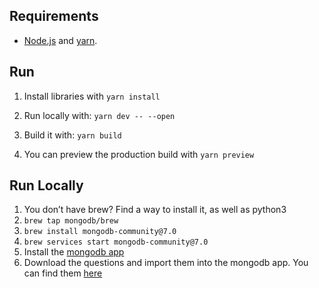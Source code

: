 Requirements
----------

+ [Node.js](https://nodejs.org/en/) and [yarn](https://yarnpkg.com/).


Run
-----

1. Install libraries with `yarn install`

1. Run locally with: `yarn dev -- --open`

1. Build it with: `yarn build`

1. You can preview the production build with `yarn preview`


Run Locally 
-----

1. You don’t have brew? Find a way to install it, as well as python3
2. `brew tap mongodb/brew`
3. `brew install mongodb-community@7.0`
4. `brew services start mongodb-community@7.0`
5. Install the [mongodb app ](https://www.mongodb.com/products/tools/compass)
5. Download the questions and import them into the mongodb app. You can find them [here](https://gist.githubusercontent.com/sinanatra/0743c040d934caa132cf400168f4a486/raw/caf77aa4117ae2a19c9437315d412d2fb516e29b/indiecon.question.json)